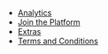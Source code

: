 - [Analytics](platform/analytics.md)
- [Join the Platform](platform/join.md)
- [Extras](platform/extras.md)
- [Terms and Conditions](platform/terms_and_conditions.md)
